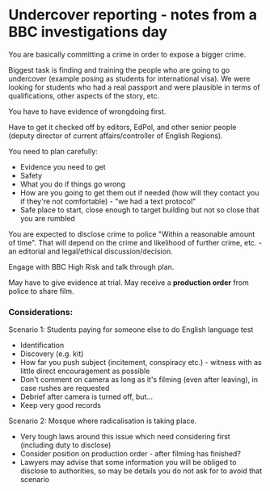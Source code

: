 # Undercover reporting - notes from a BBC investigations day

You are basically committing a crime in order to expose a bigger crime.

Biggest task is finding and training the people who are going to go undercover (example posing as students for international visa). We were looking for students who had a real passport and were plausible in terms of qualifications, other aspects of the story, etc.

You have to have evidence of wrongdoing first.

Have to get it checked off by editors, EdPol, and other senior people (deputy director of current affairs/controller of English Regions).

You need to plan carefully:

* Evidence you need to get
* Safety
* What you do if things go wrong
* How are you going to get them out if needed (how will they contact you if they're not comfortable) - "we had a text protocol"
* Safe place to start, close enough to target building but not so close that you are rumbled

You are expected to disclose crime to police "Within a reasonable amount of time". That will depend on the crime and likelihood of further crime, etc. - an editorial and legal/ethical discussion/decision.

Engage with BBC High Risk and talk through plan.

May have to give evidence at trial. May receive a **production order** from police to share film.

### Considerations:

Scenario 1: Students paying for someone else to do English language test

* Identification
* Discovery (e.g. kit)
* How far you push subject (incitement, conspiracy etc.) - witness with as little direct encouragement as possible
* Don't comment on camera as long as it's filming (even after leaving), in case rushes are requested
* Debrief after camera is turned off, but...
* Keep very good records

Scenario 2: Mosque where radicalisation is taking place.

* Very tough laws around this issue which need considering first (including duty to disclose)
* Consider position on production order - after filming has finished?
* Lawyers may advise that some information you will be obliged to disclose to authorities, so may be details you do not ask for to avoid that scenario
